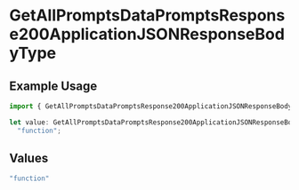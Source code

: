 # GetAllPromptsDataPromptsResponse200ApplicationJSONResponseBodyType

## Example Usage

```typescript
import { GetAllPromptsDataPromptsResponse200ApplicationJSONResponseBodyType } from "@orq-ai/node/models/operations";

let value: GetAllPromptsDataPromptsResponse200ApplicationJSONResponseBodyType =
  "function";
```

## Values

```typescript
"function"
```